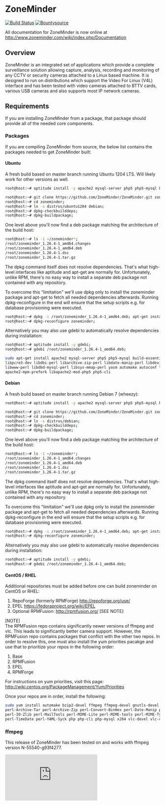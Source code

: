 ZoneMinder
==========

[![Build Status](https://travis-ci.org/ZoneMinder/ZoneMinder.png)](https://travis-ci.org/ZoneMinder/ZoneMinder) [![Bountysource](https://api.bountysource.com/badge/team?team_id=204&style=bounties_received)](https://www.bountysource.com/teams/zoneminder/issues?utm_source=ZoneMinder&utm_medium=shield&utm_campaign=bounties_received)

All documentation for ZoneMinder is now online at http://www.zoneminder.com/wiki/index.php/Documentation

## Overview

ZoneMinder is an integrated set of applications which provide a complete surveillance solution allowing capture, analysis, recording and monitoring of any CCTV or security cameras attached to a Linux based machine. It is designed to run on distributions which support the Video For Linux (V4L) interface and has been tested with video cameras attached to BTTV cards, various USB cameras and also supports most IP network cameras. 

## Requirements

If you are installing ZoneMinder from a package, that package should provide all of the needed core components.

### Packages

If you are compiling ZoneMinder from source, the below list contains the packages needed to get ZoneMinder built:

#### Ubuntu

A fresh build based on master branch running Ubuntu 1204 LTS.  Will likely work for other versions as well.

```bash
root@host:~# aptitude install -y apache2 mysql-server php5 php5-mysql build-essential libmysqlclient-dev libssl-dev libbz2-dev libpcre3-dev libdbi-perl libarchive-zip-perl libdate-manip-perl libdevice-serialport-perl libmime-perl libpcre3 libwww-perl libdbd-mysql-perl libsys-mmap-perl yasm automake autoconf libjpeg8-dev libjpeg8 apache2-mpm-prefork libapache2-mod-php5 php5-cli libphp-serialization-perl libgnutls-dev libjpeg8-dev libavcodec-dev libavformat-dev libswscale-dev libavutil-dev libv4l-dev libtool ffmpeg libnetpbm10-dev libavdevice-dev libmime-lite-perl dh-autoreconf dpatch;

root@host:~# git clone https://github.com/ZoneMinder/ZoneMinder.git zoneminder;
root@host:~# cd zoneminder;
root@host:~# ln -s distros/ubuntu1204 debian;
root@host:~# dpkg-checkbuilddeps;
root@host:~# dpkg-buildpackage;
```

One level above you'll now find a deb package matching the architecture of the build host:

```bash
root@host:~# ls -1 ~/zoneminder*;
/root/zoneminder_1.26.4-1_amd64.changes
/root/zoneminder_1.26.4-1_amd64.deb
/root/zoneminder_1.26.4-1.dsc
/root/zoneminder_1.26.4-1.tar.gz
```

The dpkg command itself does not resolve dependencies. That's what high-level interfaces like aptitude and apt-get are normally for. Unfortunately, unlike RPM, there's no easy way to install a separate deb package not contained with any repository.

To overcome this "limitation" we'll use dpkg only to install the zoneminder package and apt-get to fetch all needed dependencies afterwards. Running dpkg-reconfigure in the end will ensure that the setup scripts e.g. for database provisioning were executed.

```bash
root@host:~# dpkg -i /root/zoneminder_1.26.4-1_amd64.deb; apt-get install -f;
root@host:~# dpkg-reconfigure zoneminder;
```
Alternatively you may also use gdebi to automatically resolve dependencies during installation:

```bash
root@host:~# aptitude install -y gdebi;
root@host:~# gdebi /root/zoneminder_1.26.4-1_amd64.deb;
```
```bash
sudo apt-get install apache2 mysql-server php5 php5-mysql build-essential libmysqlclient-dev libssl-dev libbz2-dev \
libpcre3-dev libdbi-perl libarchive-zip-perl libdate-manip-perl libdevice-serialport-perl libmime-perl libpcre3 \
libwww-perl libdbd-mysql-perl libsys-mmap-perl yasm automake autoconf libjpeg-turbo8-dev libjpeg-turbo8 \
apache2-mpm-prefork libapache2-mod-php5 php5-cli
```

#### Debian

A fresh build based on master branch running Debian 7 (wheezy):

```bash
root@host:~# aptitude install -y apache2 mysql-server php5 php5-mysql build-essential libmysqlclient-dev libssl-dev libbz2-dev libpcre3-dev libdbi-perl libarchive-zip-perl libdate-manip-perl libdevice-serialport-perl libmime-perl libpcre3 libwww-perl libdbd-mysql-perl libsys-mmap-perl yasm automake autoconf libjpeg8-dev libjpeg8 apache2-mpm-prefork libapache2-mod-php5 php5-cli libphp-serialization-perl libgnutls-dev libjpeg8-dev libavcodec-dev libavformat-dev libswscale-dev libavutil-dev libv4l-dev libtool ffmpeg libnetpbm10-dev libavdevice-dev libmime-lite-perl dh-autoreconf dpatch;

root@host:~# git clone https://github.com/ZoneMinder/ZoneMinder.git zoneminder;
root@host:~# cd zoneminder;
root@host:~# ln -s distros/debian;
root@host:~# dpkg-checkbuilddeps;
root@host:~# dpkg-buildpackage;
```

One level above you'll now find a deb package matching the architecture of the build host:

```bash
root@host:~# ls -1 ~/zoneminder*;
/root/zoneminder_1.26.4-1_amd64.changes
/root/zoneminder_1.26.4-1_amd64.deb
/root/zoneminder_1.26.4-1.dsc
/root/zoneminder_1.26.4-1.tar.gz
```

The dpkg command itself does not resolve dependencies. That's what high-level interfaces like aptitude and apt-get are normally for. Unfortunately, unlike RPM, there's no easy way to install a separate deb package not contained with any repository.

To overcome this "limitation" we'll use dpkg only to install the zoneminder package and apt-get to fetch all needed dependencies afterwards. Running dpkg-reconfigure in the end will ensure that the setup scripts e.g. for database provisioning were executed.

```bash
root@host:~# dpkg -i /root/zoneminder_1.26.4-1_amd64.deb; apt-get install -f;
root@host:~# dpkg-reconfigure zoneminder;
```
Alternatively you may also use gdebi to automatically resolve dependencies during installation:

```bash
root@host:~# aptitude install -y gdebi;
root@host:~# gdebi /root/zoneminder_1.26.4-1_amd64.deb;
```

#### CentOS / RHEL

Additional repositories must be added before one can build zoneminder on CentOS or RHEL:

1. RepoForge (formerly RPMForge) http://repoforge.org/use/
2. EPEL https://fedoraproject.org/wiki/EPEL
3. Optional RPMFusion: http://rpmfusion.org/ [SEE NOTE]
 
[NOTE]<br>
The RPMFusion repo contains significantly newer versions of ffmpeg and vlc. This leads to significantly better camera support. However, the RPMFusion repo contains packages that conflict with the other two repos. In order to resolve this, one must also install the yum priorities pacakge and use that to prioritize your repos in the following order:

1. Base
2. RPMFusion
3. EPEL
4. RPMForge

For instructions on yum priorities, visit this page:
http://wiki.centos.org/PackageManagement/Yum/Priorities

Once your repos are in order, install the following:
```bash
sudo yum install automake bzip2-devel ffmpeg ffmpeg-devel gnutls-devel httpd libjpeg-turbo libjpeg-turbo-devel mysql-devel mysql-server pcre-devel \
perl-Archive-Tar perl-Archive-Zip perl-Convert-BinHex perl-Date-Manip perl-DBD-MySQL perl-DBI perl-Device-SerialPort perl-Email-Date-Format perl-IO-stringy \
perl-IO-Zlib perl-MailTools perl-MIME-Lite perl-MIME-tools perl-MIME-Types perl-Module-Load perl-Package-Constants perl-Sys-Mmap perl-Time-HiRes \
perl-TimeDate perl-YAML-Syck php php-cli php-mysql x264 vlc-devel vlc-core libcurl libcurl-devel
```

### ffmpeg

This release of ZoneMinder has been tested on and works with ffmpeg version N-55540-g93f4277.



[![Analytics](https://ga-beacon.appspot.com/UA-15147273-6/ZoneMinder/README.md)](https://github.com/igrigorik/ga-beacon)
